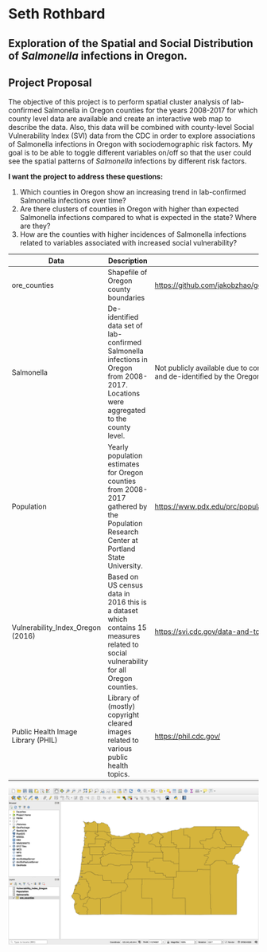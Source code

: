 # Seth Rothbard
## Exploration of the Spatial and Social Distribution of *Salmonella* infections in Oregon.

## Project Proposal
The objective of this project is to perform spatial cluster analysis of lab-
confirmed Salmonella in Oregon counties for the years 2008-2017 for which county
level data are available and create an interactive web map to describe the data.
Also, this data will be combined with county-level Social Vulnerability Index (SVI) data from the CDC
in order to explore associations of Salmonella infections in Oregon
with sociodemographic risk factors. My goal is to be able to toggle different variables on/off
so that the user could see the spatial patterns of *Salmonella* infections by different risk factors.

**I want the project to address these questions:**
1. Which counties in Oregon show an increasing trend in
lab-confirmed Salmonella infections over time?
2. Are there clusters of counties in
Oregon with higher than expected Salmonella infections compared to what is
expected in the state? Where are they?
3. How are the counties with higher
incidences of Salmonella infections related to variables associated with
increased social vulnerability?

| Data                                | Description                                                                                                                             | URL Link                                                                                                                       | Memo                                                                                                                                                                                                                                                         |
|-------------------------------------|-----------------------------------------------------------------------------------------------------------------------------------------|--------------------------------------------------------------------------------------------------------------------------------|--------------------------------------------------------------------------------------------------------------------------------------------------------------------------------------------------------------------------------------------------------------|
| ore_counties                        | Shapefile of Oregon county boundaries                                                                                                   | https://github.com/jakobzhao/geog571/tree/master/lectures/lec11/assets                                                         | Asset table data will be merged with this shapefile data based on  county name.                                                                                                                                                                              |
| Salmonella                          | De-identified data set of lab-confirmed Salmonella infections in Oregon from 2008-2017. Locations were aggregated to the county level.  | Not publicly available due to confidentiality concerns. Data were collected  and de-identified by the Oregon Health Authority. | Includes information regarding specific type of Salmonella infections and disease onset dates.                                                                                                                                                               |
| Population                          | Yearly population estimates for Oregon counties from 2008-2017 gathered by the Population Research Center at Portland State University. | https://www.pdx.edu/prc/population-reports-estimates                                                                           | Number of infections will be divided by population estimates to calculate infection rates (for example number of confirmed Salmonella cases per 10,000 people). Rates are  generally preferred over disease counts as an accurate measure of disease burden. |
| Vulnerability_Index_Oregon (2016)   | Based on US census data in 2016 this is a dataset which contains 15 measures related to social vulnerability for all Oregon counties.   | https://svi.cdc.gov/data-and-tools-download.html                                                                               | Variables include: socioeconomic status, race/ethnicity/language, housing composition, transportation, etc.                                                                                                                                                  |
| Public Health Image Library  (PHIL) | Library of (mostly) copyright cleared images related to various public health topics.                                                   | https://phil.cdc.gov/                                                                                                          | Will be used to gather images to make my website more aesthetically appealing/aid in user comprehension of my topic.                                                                                                                                         |

![Screenshot](img/Project_Screenshot.png)
